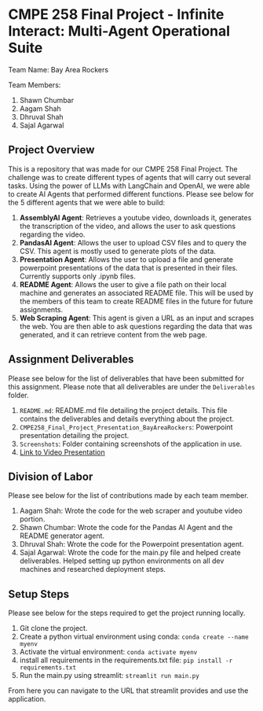 # CMPE 258 Final Project - Infinite Interact: Multi-Agent Operational Suite

Team Name: Bay Area Rockers

Team Members:

1. Shawn Chumbar
2. Aagam Shah
3. Dhruval Shah
4. Sajal Agarwal

## Project Overview

This is a repository that was made for our CMPE 258 Final Project. The challenge was to create different types of agents that will carry out several tasks. Using the power of LLMs with LangChain and OpenAI, we were able to create AI Agents that performed different functions. Please see below for the 5 different agents that we were able to build:

1. **AssemblyAI Agent**: Retrieves a youtube video, downloads it, generates the transcription of the video, and allows the user to ask questions regarding the video.
2. **PandasAI Agent**: Allows the user to upload CSV files and to query the CSV. This agent is mostly used to generate plots of the data.
3. **Presentation Agent**: Allows the user to upload a file and generate powerpoint presentations of the data that is presented in their files. Currently supports only .ipynb files.
4. **README Agent**: Allows the user to give a file path on their local machine and generates an associated README file. This will be used by the members of this team to create README files in the future for future assignments.
5. **Web Scraping Agent**: This agent is given a URL as an input and scrapes the web. You are then able to ask questions regarding the data that was generated, and it can retrieve content from the web page.

## Assignment Deliverables

Please see below for the list of deliverables that have been submitted for this assignment. Please note that all deliverables are under the `Deliverables` folder.

1. `README.md`: README.md file detailing the project details. This file contains the deliverables and details everything about the project.
2. `CMPE258_Final_Project_Presentation_BayAreaRockers`: Powerpoint presentation detailing the project.
3. `Screenshots`: Folder containing screenshots of the application in use.
4. [Link to Video Presentation](youtube.com)

## Division of Labor

Please see below for the list of contributions made by each team member.

1. Aagam Shah: Wrote the code for the web scraper and youtube video portion.
2. Shawn Chumbar: Wrote the code for the Pandas AI Agent and the README generator agent.
3. Dhruval Shah: Wrote the code for the Powerpoint presentation agent.
4. Sajal Agarwal: Wrote the code for the main.py file and helped create deliverables. Helped setting up python environments on all dev machines and researched deployment steps.

## Setup Steps

Please see below for the steps required to get the project running locally.

1. Git clone the project.
2. Create a python virtual environment using conda: `conda create --name myenv`
3. Activate the virtual environment: `conda activate myenv`
4. install all requirements in the requirements.txt file: `pip install -r requirements.txt`
5. Run the main.py using streamlit: `streamlit run main.py`

From here you can navigate to the URL that streamlit provides and use the application.
